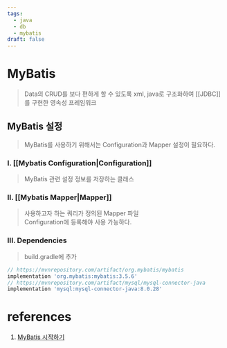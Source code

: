 ```yaml
---
tags:
  - java
  - db
  - mybatis
draft: false
---
```

# MyBatis
> Data의 CRUD를 보다 편하게 할 수 있도록 xml, java로 구조화하여 [[JDBC]]를 구현한 영속성 프레임워크


## MyBatis 설정
> MyBatis를 사용하기 위해서는 Configuration과 Mapper 설정이 필요하다.

### I. [[Mybatis Configuration|Configuration]]
> MyBatis 관련 설정 정보를 저장하는 클래스
### II. [[Mybatis Mapper|Mapper]]
> 사용하고자 하는 쿼리가 정의된 Mapper 파일 <br/>
> Configuration에 등록해야 사용 가능하다.
### III. Dependencies
> build.gradle에 추가

```gradle
// https://mvnrepository.com/artifact/org.mybatis/mybatis  
implementation 'org.mybatis:mybatis:3.5.6'  
// https://mvnrepository.com/artifact/mysql/mysql-connector-java  
implementation 'mysql:mysql-connector-java:8.0.28'
```


# references
1. [MyBatis 시작하기](https://mybatis.org/mybatis-3/ko/getting-started.html)